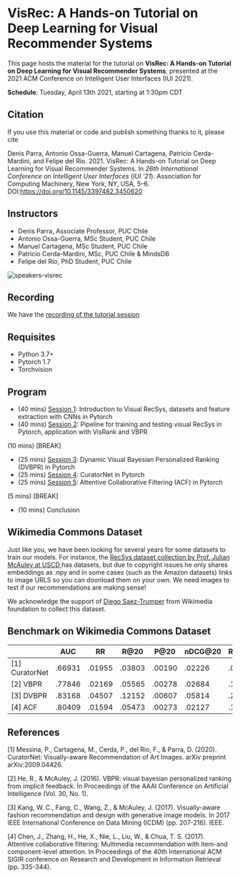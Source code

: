 # VisRec: A Hands-on Tutorial on Deep Learning for Visual Recommender Systems

This page hosts the material for the tutorial on **VisRec: A Hands-on Tutorial on Deep Learning for Visual Recommender Systems**,
presented at the 2021 ACM Conference on Intelligent User Interfaces (IUI 2021).

**Schedule**: Tuesday, April 13th 2021, starting at 1:30pm CDT 

## Citation

If you use this material or code and publish something thanks to it, please cite

Denis Parra, Antonio Ossa-Guerra, Manuel Cartagena, Patricio Cerda-Mardini, and Felipe del Rio. 2021. VisRec: A Hands-on Tutorial on Deep Learning for Visual Recommender Systems. In <i>26th International Conference on Intelligent User Interfaces</i> (<i>IUI '21</i>). Association for Computing Machinery, New York, NY, USA, 5–6. DOI:https://doi.org/10.1145/3397482.3450620


## Instructors

* Denis Parra, Associate Professor, PUC Chile
* Antonio Ossa-Guerra, MSc Student, PUC Chile
* Manuel Cartagena, MSc Student, PUC Chile
* Patricio Cerda-Mardini, MSc, PUC Chile & MindsDB
* Felipe del Río, PhD Student, PUC Chile

![speakers-visrec](https://user-images.githubusercontent.com/208111/114323807-f818ba80-9af4-11eb-84ef-428517a4fe60.jpg)

## Recording

We have the [recording of the tutorial session](https://drive.google.com/file/d/1HfCs-9PgKwV5XEDMTEo-bMDrp4R9lc4p/view?usp=sharing)

## Requisites

* Python 3.7+
* Pytorch 1.7
* Torchvision

## Program

* (40 mins) [Session 1](https://github.com/ialab-puc/VisualRecSys-Tutorial-IUI2021/blob/main/slides/Session%201%20VisRec%20Introduction%20.pdf): Introduction to Visual RecSys, datasets and feature extraction with CNNs in Pytorch
* (40 mins) [Session 2](https://github.com/ialab-puc/VisualRecSys-Tutorial-IUI2021/blob/main/slides/Session%202%20Pipeline%20%2B%20VisRank%20%2B%20VBPR.pdf): Pipeline for training and testing visual RecSys in Pytorch, application with VisRank and VBPR

(10 mins) [BREAK] 

* (25 mins) [Session 3](https://github.com/ialab-puc/VisualRecSys-Tutorial-IUI2021/blob/main/slides/Session%203%20DVBPR.pdf): Dynamic Visual Bayesian Personalized Ranking (DVBPR) in Pytorch
* (25 mins) [Session 4](https://github.com/ialab-puc/VisualRecSys-Tutorial-IUI2021/blob/main/slides/Session%204%20CuratorNet.pdf): CuratorNet in Pytorch
* (25 mins) [Session 5](https://github.com/ialab-puc/VisualRecSys-Tutorial-IUI2021/blob/main/slides/Session%205%20ACF.pdf): Attentive Collaborative Filtering (ACF) in Pytorch

(5 mins) [BREAK] 

* (10 mins) Conclusion

## Wikimedia Commons Dataset

Just like you, we have been looking for several years for some datasets to train our models. For instance, the <a href="#">RecSys dataset collection
by Prof. Julian McAuley at USCD </a> has datasets, but due to copyright issues he only shares embeddings as .npy and in some cases (such as the Amazon datasets) links to image URLS so you can doonload them on your own. We need images to test if our recommendations are making sense!

We acknowledge the support of [Diego Saez-Trumper](https://wikimediafoundation.org/profile/diego-saez-trumper/) from Wikimedia foundation to collect this dataset.

## Benchmark on Wikimedia Commons Dataset

|            | AUC     | RR      | R@20    | P@20    | nDCG@20 | R@100   | P@100   | nDCG@100 |
|------------|---------|---------|---------|---------|---------|---------|---------|----------|
| [1] CuratorNet | .66931 | .01955 | .03803 | .00190 | .02226 | .07884 | .00078 | .02943  |
| [2] VBPR       | .77846 | .02169 | .05565 | .00278 | .02684 | .13821 | .00138 | .04105  |
| [3] DVBPR      | .83168 | .04507 | .12152 | .00607 | .05814 | .25695 | .00256 | .08245  |
| [4] ACF        | .80409 | .01594 | .05473 | .00273 | .02127 | .14935 | .00149 | .03781  |

## References

[1] Messina, P., Cartagena, M., Cerda, P., del Rio, F., & Parra, D. (2020). CuratorNet: Visually-aware Recommendation of Art Images. arXiv preprint arXiv:2009.04426.

[2] He, R., & McAuley, J. (2016). VBPR: visual bayesian personalized ranking from implicit feedback. In Proceedings of the AAAI Conference on Artificial Intelligence (Vol. 30, No. 1).

[3] Kang, W. C., Fang, C., Wang, Z., & McAuley, J. (2017). Visually-aware fashion recommendation and design with generative image models. In 2017 IEEE International Conference on Data Mining (ICDM) (pp. 207-216). IEEE.

[4] Chen, J., Zhang, H., He, X., Nie, L., Liu, W., & Chua, T. S. (2017). Attentive collaborative filtering: Multimedia recommendation with item-and component-level attention. In Proceedings of the 40th International ACM SIGIR conference on Research and Development in Information Retrieval (pp. 335-344).
